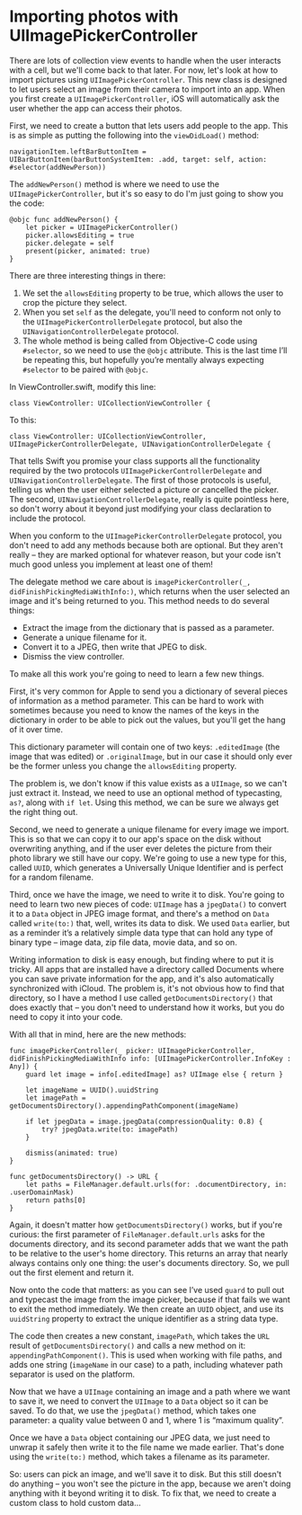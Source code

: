 # Importing photos with UIImagePickerController

<!-- YOUTUBE: ZiIQyPWc9UA -->

There are lots of collection view events to handle when the user interacts with a cell, but we'll come back to that later. For now, let's look at how to import pictures using `UIImagePickerController`. This new class is designed to let users select an image from their camera to import into an app. When you first create a `UIImagePickerController`, iOS will automatically ask the user whether the app can access their photos.

First, we need to create a button that lets users add people to the app. This is as simple as putting the following into the `viewDidLoad()` method:

    navigationItem.leftBarButtonItem = UIBarButtonItem(barButtonSystemItem: .add, target: self, action: #selector(addNewPerson))

The `addNewPerson()` method is where we need to use the `UIImagePickerController`, but it's so easy to do I'm just going to show you the code:

    @objc func addNewPerson() {
        let picker = UIImagePickerController()
        picker.allowsEditing = true
        picker.delegate = self
        present(picker, animated: true)
    }

There are three interesting things in there:

1. We set the `allowsEditing` property to be true, which allows the user to crop the picture they select.
2. When you set `self` as the delegate, you'll need to conform not only to the `UIImagePickerControllerDelegate` protocol, but also the `UINavigationControllerDelegate` protocol.
3. The whole method is being called from Objective-C code using `#selector`, so we need to use the `@objc` attribute. This is the last time I’ll be repeating this, but hopefully you’re mentally always expecting `#selector` to be paired with `@objc`.

In ViewController.swift, modify this line:

    class ViewController: UICollectionViewController {

To this:

    class ViewController: UICollectionViewController, UIImagePickerControllerDelegate, UINavigationControllerDelegate {

That tells Swift you promise your class supports all the functionality required by the two protocols `UIImagePickerControllerDelegate` and `UINavigationControllerDelegate`. The first of those protocols is useful, telling us when the user either selected a picture or cancelled the picker. The second, `UINavigationControllerDelegate`, really is quite pointless here, so don't worry about it beyond just modifying your class declaration to include the protocol.

When you conform to the `UIImagePickerControllerDelegate` protocol, you don't need to add any methods because both are optional. But they aren't really – they are marked optional for whatever reason, but your code isn't much good unless you implement at least one of them!

The delegate method we care about is `imagePickerController(_, didFinishPickingMediaWithInfo:)`, which returns when the user selected an image and it's being returned to you. This method needs to do several things:

- Extract the image from the dictionary that is passed as a parameter.
- Generate a unique filename for it.
- Convert it to a JPEG, then write that JPEG to disk.
- Dismiss the view controller.

To make all this work you're going to need to learn a few new things.

First, it's very common for Apple to send you a dictionary of several pieces of information as a method parameter. This can be hard to work with sometimes because you need to know the names of the keys in the dictionary in order to be able to pick out the values, but you'll get the hang of it over time.

This dictionary parameter will contain one of two keys: `.editedImage` (the image that was edited) or `.originalImage`, but in our case it should only ever be the former unless you change the `allowsEditing` property.

The problem is, we don't know if this value exists as a `UIImage`, so we can't just extract it. Instead, we need to use an optional method of typecasting, `as?`, along with `if let`. Using this method, we can be sure we always get the right thing out.

Second, we need to generate a unique filename for every image we import. This is so that we can copy it to our app's space on the disk without overwriting anything, and if the user ever deletes the picture from their photo library we still have our copy. We're going to use a new type for this, called `UUID`, which generates a Universally Unique Identifier and is perfect for a random filename.

Third, once we have the image, we need to write it to disk. You're going to need to learn two new pieces of code: `UIImage` has a `jpegData()` to convert it to a `Data` object in JPEG image format, and there's a method on `Data` called `write(to:)` that, well, writes its data to disk. We used `Data` earlier, but as a reminder it’s a relatively simple data type that can hold any type of binary type – image data, zip file data, movie data, and so on.

Writing information to disk is easy enough, but finding where to put it is tricky. All apps that are installed have a directory called Documents where you can save private information for the app, and it's also automatically synchronized with iCloud. The problem is, it's not obvious how to find that directory, so I have a method I use called `getDocumentsDirectory()` that does exactly that – you don't need to understand how it works, but you do need to copy it into your code.

With all that in mind, here are the new methods:

    func imagePickerController(_ picker: UIImagePickerController, didFinishPickingMediaWithInfo info: [UIImagePickerController.InfoKey : Any]) {
        guard let image = info[.editedImage] as? UIImage else { return }

        let imageName = UUID().uuidString
        let imagePath = getDocumentsDirectory().appendingPathComponent(imageName)

        if let jpegData = image.jpegData(compressionQuality: 0.8) {
            try? jpegData.write(to: imagePath)
        }

        dismiss(animated: true)
    }

    func getDocumentsDirectory() -> URL {
        let paths = FileManager.default.urls(for: .documentDirectory, in: .userDomainMask)
        return paths[0]
    }

Again, it doesn't matter how `getDocumentsDirectory()` works, but if you're curious: the first parameter of `FileManager.default.urls` asks for the documents directory, and its second parameter adds that we want the path to be relative to the user's home directory. This returns an array that nearly always contains only one thing: the user's documents directory. So, we pull out the first element and return it.

Now onto the code that matters: as you can see I’ve used `guard` to pull out and typecast the image from the image picker, because if that fails we want to exit the method immediately. We then create an `UUID` object, and use its `uuidString` property to extract the unique identifier as a string data type.

The code then creates a new constant, `imagePath`, which takes the `URL` result of `getDocumentsDirectory()` and calls a new method on it: `appendingPathComponent()`. This is used when working with file paths, and adds one string (`imageName` in our case) to a path, including whatever path separator is used on the platform.

Now that we have a `UIImage` containing an image and a path where we want to save it, we need to convert the `UIImage` to a `Data` object so it can be saved. To do that, we use the `jpegData()` method, which takes one parameter: a quality value between 0 and 1, where 1 is “maximum quality”.

Once we have a `Data` object containing our JPEG data, we just need to unwrap it safely then write it to the file name we made earlier. That's done using the `write(to:)` method, which takes a filename as its parameter.

So: users can pick an image, and we'll save it to disk. But this still doesn't do anything – you won't see the picture in the app, because we aren't doing anything with it beyond writing it to disk. To fix that, we need to create a custom class to hold custom data…
